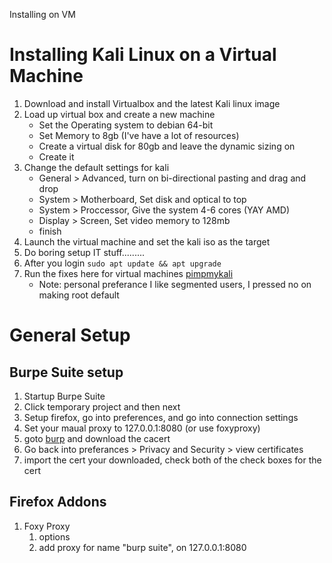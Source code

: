 Installing on VM

# Installing Kali Linux on a Virtual Machine

1. Download and install Virtualbox and the latest Kali linux image
2. Load up virtual box and create a new machine
	-  Set the Operating system to debian 64-bit
	-  Set Memory to 8gb (I've have a lot of resources)
	-  Create a virtual disk for 80gb and leave the dynamic sizing on
	-  Create it
3. Change the default settings for kali
	- General > Advanced, turn on bi-directional pasting and drag and drop
	- System > Motherboard, Set disk and optical to top
	- System > Proccessor, Give the system 4-6 cores (YAY AMD)
	- Display > Screen, Set video memory to 128mb
	- finish
4. Launch the virtual machine and set the kali iso as the target
5. Do boring setup IT stuff.........
7. After you login `sudo apt update && apt upgrade`
8. Run the fixes here for virtual machines [pimpmykali](https://github.com/Dewalt-arch/pimpmykali)
	-	Note: personal preferance I like segmented users, I pressed no on making root default 

# General Setup

## Burpe Suite setup

1. Startup Burpe Suite
2. Click temporary project and then next
3. Setup firefox, go into preferences, and go into connection settings
4. Set your maual proxy to 127.0.0.1:8080 (or use foxyproxy)
5. goto [burp](https://burp) and download the cacert
6. Go back into preferances > Privacy and Security > view certificates
7. import the cert your downloaded, check both of the check boxes for the cert

## Firefox Addons

1. Foxy Proxy
	1. options
	2. add proxy for name "burp suite", on 127.0.0.1:8080

